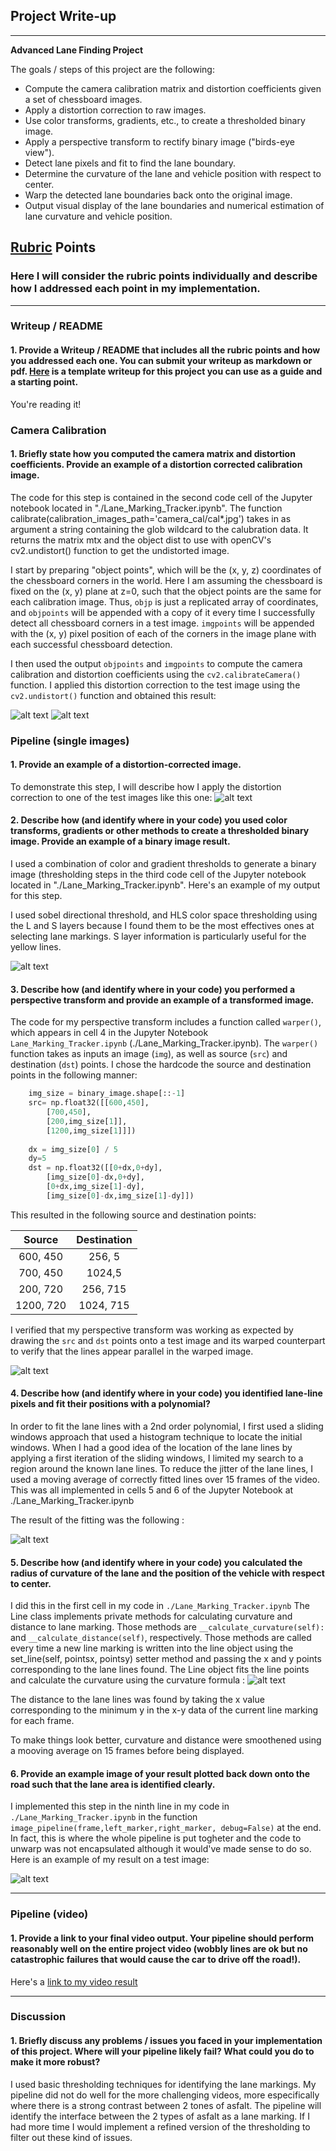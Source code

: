 ## Project Write-up 


---

**Advanced Lane Finding Project**

The goals / steps of this project are the following:

* Compute the camera calibration matrix and distortion coefficients given a set of chessboard images.
* Apply a distortion correction to raw images.
* Use color transforms, gradients, etc., to create a thresholded binary image.
* Apply a perspective transform to rectify binary image ("birds-eye view").
* Detect lane pixels and fit to find the lane boundary.
* Determine the curvature of the lane and vehicle position with respect to center.
* Warp the detected lane boundaries back onto the original image.
* Output visual display of the lane boundaries and numerical estimation of lane curvature and vehicle position.

[//]: # (Image References)

[image1]: ./output_images/original_image.png "Original"
[image2]: ./output_images/undistorted_image.png "Undistorted"
[image3]: ./output_images/thresholded_binary_image.png "Binary Example"
[image4]: ./output_images/source_and_destination.png "Warp Example"
[image5]: ./output_images/warped_result.png "Fit Visual"
[image6]: ./output_images/unwarped_result.png "Output"
[image7]: ./output_images/curvature.png "Curvature"

## [Rubric](https://review.udacity.com/#!/rubrics/571/view) Points

### Here I will consider the rubric points individually and describe how I addressed each point in my implementation.  

---

### Writeup / README

#### 1. Provide a Writeup / README that includes all the rubric points and how you addressed each one.  You can submit your writeup as markdown or pdf.  [Here](https://github.com/udacity/CarND-Advanced-Lane-Lines/blob/master/writeup_template.md) is a template writeup for this project you can use as a guide and a starting point.  

You're reading it!

### Camera Calibration

#### 1. Briefly state how you computed the camera matrix and distortion coefficients. Provide an example of a distortion corrected calibration image.

The code for this step is contained in the second code cell of the Jupyter notebook located in "./Lane_Marking_Tracker.ipynb". The function calibrate(calibration_images_path='camera_cal/cal*.jpg') takes in as argument a string containing the glob wildcard to the calubration data. It returns the matrix mtx and the object dist to use with openCV's cv2.undistort() function to get the undistorted image.

I start by preparing "object points", which will be the (x, y, z) coordinates of the chessboard corners in the world. Here I am assuming the chessboard is fixed on the (x, y) plane at z=0, such that the object points are the same for each calibration image.  Thus, `objp` is just a replicated array of coordinates, and `objpoints` will be appended with a copy of it every time I successfully detect all chessboard corners in a test image.  `imgpoints` will be appended with the (x, y) pixel position of each of the corners in the image plane with each successful chessboard detection.  

I then used the output `objpoints` and `imgpoints` to compute the camera calibration and distortion coefficients using the `cv2.calibrateCamera()` function.  I applied this distortion correction to the test image using the `cv2.undistort()` function and obtained this result: 

![alt text][image1]
![alt text][image2]

### Pipeline (single images)

#### 1. Provide an example of a distortion-corrected image.

To demonstrate this step, I will describe how I apply the distortion correction to one of the test images like this one:
![alt text][image1]

#### 2. Describe how (and identify where in your code) you used color transforms, gradients or other methods to create a thresholded binary image.  Provide an example of a binary image result.

I used a combination of color and gradient thresholds to generate a binary image (thresholding steps in the third code cell of the Jupyter notebook located in "./Lane_Marking_Tracker.ipynb".  Here's an example of my output for this step. 

I used sobel directional threshold, and HLS color space thresholding using the L and S layers because I found them to be the most effectives ones at selecting lane markings. S layer information is particularly useful for the yellow lines. 

![alt text][image3]

#### 3. Describe how (and identify where in your code) you performed a perspective transform and provide an example of a transformed image.

The code for my perspective transform includes a function called `warper()`, which appears in cell 4 in the Jupyter Notebook `Lane_Marking_Tracker.ipynb` (./Lane_Marking_Tracker.ipynb).  The `warper()` function takes as inputs an image (`img`), as well as source (`src`) and destination (`dst`) points.  I chose the hardcode the source and destination points in the following manner:

```python
    img_size = binary_image.shape[::-1]
    src= np.float32([[600,450],
        [700,450],
        [200,img_size[1]],
        [1200,img_size[1]]])
    
    dx = img_size[0] / 5
    dy=5
    dst = np.float32([[0+dx,0+dy],
        [img_size[0]-dx,0+dy],
        [0+dx,img_size[1]-dy],
        [img_size[0]-dx,img_size[1]-dy]])
```

This resulted in the following source and destination points:

| Source        | Destination   | 
|:-------------:|:-------------:| 
| 600, 450      | 256, 5        | 
| 700, 450      | 1024,5        |
| 200, 720      | 256, 715      |
| 1200, 720     | 1024, 715     |


I verified that my perspective transform was working as expected by drawing the `src` and `dst` points onto a test image and its warped counterpart to verify that the lines appear parallel in the warped image.

![alt text][image4]

#### 4. Describe how (and identify where in your code) you identified lane-line pixels and fit their positions with a polynomial?

In order to fit the lane lines with a 2nd order polynomial, I first used a sliding windows approach that used a histogram technique to locate the initial windows. When I had a good idea of the location of the lane lines by applying a first iteration of the sliding windows, I limited my search to a region around the known lane lines. To reduce the jitter of the lane lines, I used a moving average of correctly fitted lines over 15 frames of the video. This was all implemented in cells 5 and 6 of the Jupyter Notebook at ./Lane_Marking_Tracker.ipynb

The result of the fitting was the following : 

![alt text][image5]

#### 5. Describe how (and identify where in your code) you calculated the radius of curvature of the lane and the position of the vehicle with respect to center.

I did this in the first cell in my code in `./Lane_Marking_Tracker.ipynb`
The Line class implements private methods for calculating curvature and distance to lane marking. Those methods are `__calculate_curvature(self):` and `__calculate_distance(self)`, respectively. Those methods are called every time a new line marking is written into the line object using the set_line(self, pointsx, pointsy) setter method and passing the x and y points corresponding to the lane lines found. The Line object fits the line points and calculate the curvature using the curvature formula :
![alt text][image7]

The distance to the lane lines was found by taking the x value corresponding to the minimum y in the x-y data of the current line marking for each frame.

To make things look better, curvature and distance were smoothened using a mooving average on 15 frames before being displayed.

#### 6. Provide an example image of your result plotted back down onto the road such that the lane area is identified clearly.

I implemented this step in the ninth line in my code in `./Lane_Marking_Tracker.ipynb` in the function `image_pipeline(frame,left_marker,right_marker, debug=False)` at the end.  In fact, this is where the whole pipeline is put togheter and the code to unwarp was not encapsulated although it would've made sense to do so. Here is an example of my result on a test image:

![alt text][image6]

---

### Pipeline (video)

#### 1. Provide a link to your final video output.  Your pipeline should perform reasonably well on the entire project video (wobbly lines are ok but no catastrophic failures that would cause the car to drive off the road!).

Here's a [link to my video result](./output_images/video_output.mp4)

---

### Discussion

#### 1. Briefly discuss any problems / issues you faced in your implementation of this project.  Where will your pipeline likely fail?  What could you do to make it more robust?

I used basic thresholding techniques for identifying the lane markings. My pipeline did not do well for the more challenging videos, more especifically where there is a strong contrast between 2 tones of asfalt. The pipeline will identify the interface between the 2 types of asfalt as a lane marking. If I had more time I would implement a refined version of the thresholding to filter out these kind of issues. 

